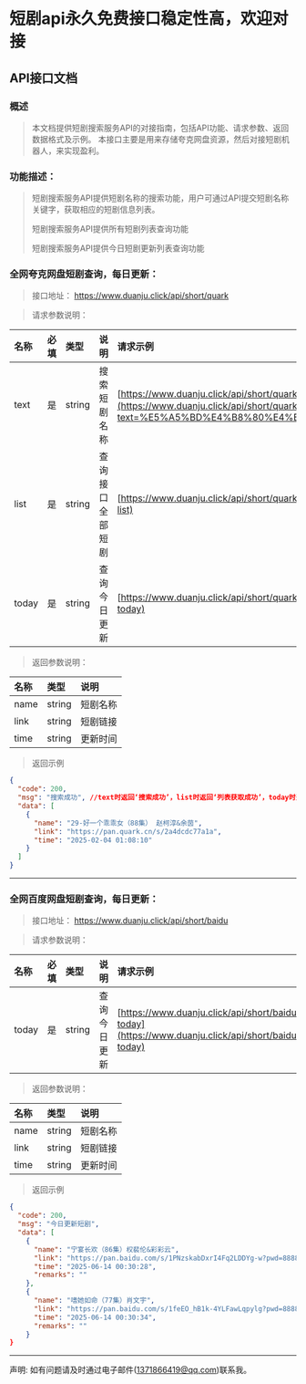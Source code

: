 # 短剧api永久免费接口稳定性高，欢迎对接

## API接口文档





### 概述

> 本文档提供短剧搜索服务API的对接指南，包括API功能、请求参数、返回数据格式及示例。 本接口主要是用来存储夸克网盘资源，然后对接短剧机器人，来实现盈利。

### 功能描述：

> 短剧搜索服务API提供短剧名称的搜索功能，用户可通过API提交短剧名称关键字，获取相应的短剧信息列表。
>
> 短剧搜索服务API提供所有短剧列表查询功能
>
> 短剧搜索服务API提供今日短剧更新列表查询功能



### 全网夸克网盘短剧查询，每日更新：

> 接口地址： https://www.duanju.click/api/short/quark

> 请求参数说明：

| 名称  | 必填 | 类型   | 说明             | 请求示例                                                     |
| :---- | :--- | :----- | :--------------- | :----------------------------------------------------------- |
| text  | 是   | string | 搜索短剧名称     | [https://www.duanju.click/api/short/quark?text=好一个乖乖女](https://www.duanju.click/api/short/quark?text=%E5%A5%BD%E4%B8%80%E4%B8%AA%E4%B9%96%E4%B9%96%E5%A5%B3) |
| list  | 是   | string | 查询接口全部短剧 | [https://www.duanju.click/api/short/quark?list](https://www.duanju.click/api/short/quark?list) |
| today | 是   | string | 查询今日更新     | [https://www.duanju.click/api/short/quark?today](https://www.duanju.click/api/short/quark?today) |

> 返回参数说明：

| 名称 | 类型   | 说明     |
| :--- | :----- | :------- |
| name | string | 短剧名称 |
| link | string | 短剧链接 |
| time | string | 更新时间 |

> 返回示例

```json
{
  "code": 200,
  "msg": "搜索成功", //text时返回‘搜索成功’，list时返回‘列表获取成功’，today时返回‘今日更新’
  "data": [
    {
      "name": "29-好一个乖乖女（88集） 赵柯淳&余茵",
      "link": "https://pan.quark.cn/s/2a4dcdc77a1a",
      "time": "2025-02-04 01:08:10"
    }
  ]
}
```

------

### 全网百度网盘短剧查询，每日更新：

> 接口地址： https://www.duanju.click/api/short/baidu

> 请求参数说明：

| 名称  | 必填 | 类型   | 说明             | 请求示例                                                     |
| :---- | :--- | :----- | :--------------- | :----------------------------------------------------------- |
| today | 是   | string | 查询今日更新     | [https://www.duanju.click/api/short/baidu?today](https://www.duanju.click/api/short/baidu?today) |

> 返回参数说明：

| 名称 | 类型   | 说明     |
| :--- | :----- | :------- |
| name | string | 短剧名称 |
| link | string | 短剧链接 |
| time | string | 更新时间 |

> 返回示例

```json
{
  "code": 200,
  "msg": "今日更新短剧",
  "data": [
    {
      "name": "宁宴长欢（86集）权裴伦&彩彩云",
      "link": "https://pan.baidu.com/s/1PNzskabDxrI4Fq2LDDYg-w?pwd=8888",
      "time": "2025-06-14 00:30:28",
      "remarks": ""
    },
    {
      "name": "嗜她如命（77集）肖文宇",
      "link": "https://pan.baidu.com/s/1feEO_hB1k-4YLFawLqpylg?pwd=8888",
      "time": "2025-06-14 00:30:34",
      "remarks": ""
    }
}
```



------

声明: 如有问题请及时通过电子邮件(1371866419@qq.com)联系我。
